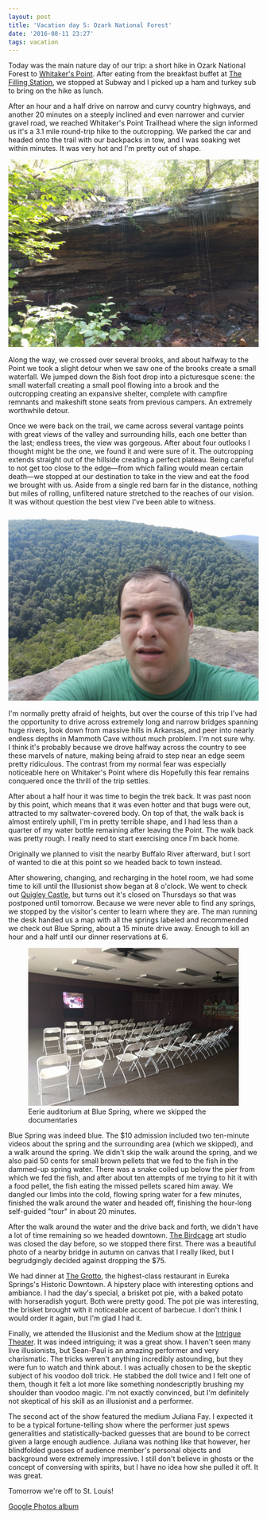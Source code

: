 ```yaml
---
layout: post
title: 'Vacation day 5: Ozark National Forest'
date: '2016-08-11 23:27'
tags: vacation
---
```

Today was the main nature day of our trip: a short hike in Ozark National Forest to [Whitaker's Point][whitakers-point]. After eating from the breakfast buffet at [The Filling Station][filling-station], we stopped at Subway and I picked up a ham and turkey sub to bring on the hike as lunch.

After an hour and a half drive on narrow and curvy country highways, and another 20 minutes on a steeply inclined and even narrower and curvier gravel road, we reached Whitaker's Point Trailhead where the sign informed us it's a 3.1 mile round-trip hike to the outcropping. We parked the car and headed onto the trail with our backpacks in tow, and I was soaking wet within minutes. It was very hot and I'm pretty out of shape.

![Small waterfall and enclosed shelter created by outcropping of limestone](/images/2016/08/waterfall.jpg)

Along the way, we crossed over several brooks, and about halfway to the Point we took a slight detour when we saw one of the brooks create a small waterfall. We jumped down the 8ish foot drop into a picturesque scene: the small waterfall creating a small pool flowing into a brook and the outcropping creating an expansive shelter, complete with campfire remnants and makeshift stone seats from previous campers. An extremely worthwhile detour.

Once we were back on the trail, we came across several vantage points with great views of the valley and surrounding hills, each one better than the last; endless trees, the view was gorgeous. After about four outlooks I thought might be the one, we found it and were sure of it. The outcropping extends straight out of the hillside creating a perfect plateau. Being careful to not get too close to the edge—from which falling would mean certain death—we stopped at our destination to take in the view and eat the food we brought with us. Aside from a single red barn far in the distance, nothing but miles of rolling, unfiltered nature stretched to the reaches of our vision. It was without question the best view I've been able to witness.

![Me on Whitaker's Point](/images/2016/08/whitakers-point.jpg)

I'm normally pretty afraid of heights, but over the course of this trip I've had the opportunity to drive across extremely long and narrow bridges spanning huge rivers, look down from massive hills in Arkansas, and peer into nearly endless depths in Mammoth Cave without much problem. I'm not sure why. I think it's probably because we drove halfway across the country to see these marvels of nature, making being afraid to step near an edge seem pretty ridiculous. The contrast from my normal fear was especially noticeable here on Whitaker's Point where dis Hopefully this fear remains conquered once the thrill of the trip settles.

After about a half hour it was time to begin the trek back. It was past noon by this point, which means that it was even hotter and that bugs were out, attracted to my saltwater-covered body. On top of that, the walk back is almost entirely uphill, I'm in pretty terrible shape, and I had less than a quarter of my water bottle remaining after leaving the Point. The walk back was pretty rough. I really need to start exercising once I'm back home.

Originally we planned to visit the nearby Buffalo River afterward, but I sort of wanted to die at this point so we headed back to town instead.

After showering, changing, and recharging in the hotel room, we had some time to kill until the Illusionist show began at 8 o'clock. We went to check out [Quigley Castle][quigley], but turns out it's closed on Thursdays so that was postponed until tomorrow. Because we were never able to find any springs, we stopped by the visitor's center to learn where they are. The man running the desk handed us a map with all the springs labeled and recommended we check out Blue Spring, about a 15 minute drive away. Enough to kill an hour and a half until our dinner reservations at 6.

<figure>
	<img src="/images/2016/08/blue-spring-auditorium.jpg" alt="" />
	<figcaption>
		Eerie auditorium at Blue Spring, where we skipped the documentaries
	</figcaption>
</figure>

Blue Spring was indeed blue. The $10 admission included two ten-minute videos about the spring and the surrounding area (which we skipped), and a walk around the spring. We didn't skip the walk around the spring, and we also paid 50 cents for small brown pellets that we fed to the fish in the dammed-up spring water. There was a snake coiled up below the pier from which we fed the fish, and after about ten attempts of me trying to hit it with a food pellet, the fish eating the missed pellets scared him away. We dangled our limbs into the cold, flowing spring water for a few minutes, finished the walk around the water and headed off, finishing the hour-long self-guided "tour" in about 20 minutes.

After the walk around the water and the drive back and forth, we didn't have a lot of time remaining so we headed downtown. [The Birdcage][birdcage] art studio was closed the day before, so we stopped there first. There was a beautiful photo of a nearby bridge in autumn on canvas that I really liked, but I begrudgingly decided against dropping the $75.

We had dinner at [The Grotto][grotto], the highest-class restaurant in Eureka Springs's Historic Downtown. A hipstery place with interesting options and ambiance. I had the day's special, a brisket pot pie, with a baked potato with horseradish yogurt. Both were pretty good. The pot pie was interesting, the brisket brought with it noticeable accent of barbecue. I don't think I would order it again, but I'm glad I had it.

Finally, we attended the Illusionist and the Medium show at the [Intrigue Theater][intrigue]. It was indeed intriguing; it was a great show. I haven't seen many live illusionists, but Sean-Paul is an amazing performer and very charismatic. The tricks weren't anything incredibly astounding, but they were fun to watch and think about. I was actually chosen to be the skeptic subject of his voodoo doll trick. He stabbed the doll twice and I felt one of them, though it felt a lot more like something nondescriptly brushing my shoulder than voodoo magic. I'm not exactly convinced, but I'm definitely not skeptical of his skill as an illusionist and a performer.

The second act of the show featured the medium Juliana Fay. I expected it to be a typical fortune-telling show where the performer just spews generalities and statistically-backed guesses that are bound to be correct given a large enough audience. Juliana was nothing like that however, her blindfolded guesses of audience member's personal objects and background were extremely impressive. I still don't believe in ghosts or the concept of conversing with spirits, but I have no idea how she pulled it off. It was great.

Tomorrow we're off to St. Louis!

[Google Photos album][photos]

[whitakers-point]: http://www.buffaloriver.com/whitaker-point-trail-hawksbill-crag/
[filling-station]: http://www.eurekasprings.org/the-filling-station-restaurant/
[quigley]: http://www.quigleyscastle.com/
[birdcage]: http://thebirdcageartgallery.weebly.com/about.html
[grotto]: http://www.grottoeureka.com/
[intrigue]: https://intriguetheater.com/
[photos]: https://goo.gl/photos/TRWYtTdNZYfdS1Yz7
